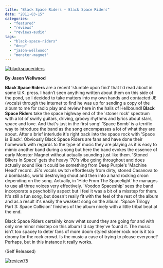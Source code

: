 ```yaml
---
title: "Black Space Riders – Black Space Riders"
date: "2011-03-15"
categories: 
  - "featured"
  - "reviews"
  - "reviews-audio"
tags: 
  - "black-space-riders"
  - "deep"
  - "jason-wellwood"
  - "monster-magnet"
---
```


[![](http://www.hellbound.ca/wp-content/uploads/2011/03/blackspaceriders.jpg "blackspaceriders")](http://www.hellbound.ca/wp-content/uploads/2011/03/blackspaceriders.jpg)

**By Jason Wellwood**

**Black Space Riders** are a recent 'stumble upon find' that I’d read about in some U.K. press. I hadn’t seen anything written about them on this side of the pond, so I decided to take matters into my own hands and contacted JE (vocals) through the internet to find he was up for sending a copy of the album to me for radio play and review here in the halls of Hellbound! **Black Space Riders** take the space highway end of the 'stoner rock' spectrum with a lot of swirly guitars, driving, groovy rhythms and lyrics about stars, space and love. And that's just in the first song! 'Space Bomb' is a terrific way to introduce the band as the song encompasses a lot of what they are about. After a brief interlude it's right back into the space rock with 'Space is Black'. Obviously Black Space Riders are fans and have done their homework with regards to the type of music they are playing as it is easy to mimic another band during a song but here the band evokes the essence of early Monster Magnet without actually sounding just like them. 'Stoned Bikers In Space' gets the heavy '70's vibe going throughout and does actually sound like it could be something from Deep Purple's 'Machine Head' record. JE's vocals switch effortlessly from dirty, stoned Casanova to a bombastic, world destroying shout and then into a hard rocking croon depending on the song. Actually, in 'Hide From The Spacelight' he manages to use all three voices very effectively. 'Voodoo Spaceship' sees the band incorporate a psychobilly aspect but I feel it was a bit of a misstep for them. It's still a fun song, but doesn't really fit with the feel of the rest of the album and as a result it's easily the weakest song on the album. 'Space Trilogy Part 3: Space Collision' finishes of the album nicely with a little tribal beat at the end.

Black Space Riders certainly know what sound they are going for and with only one minor misstep on this album I'd say they've found it. The music isn't too spacey to deter fans of more doom styled stoner rock nor is it too doomy for the rock crowd. Is the music a case of trying to please everyone? Perhaps, but in this instance it really works.

(Self Released)

[![](http://www.hellbound.ca/wp-content/uploads/2009/09/review75.png "review75")](http://www.hellbound.ca/wp-content/uploads/2009/09/review75.png)
